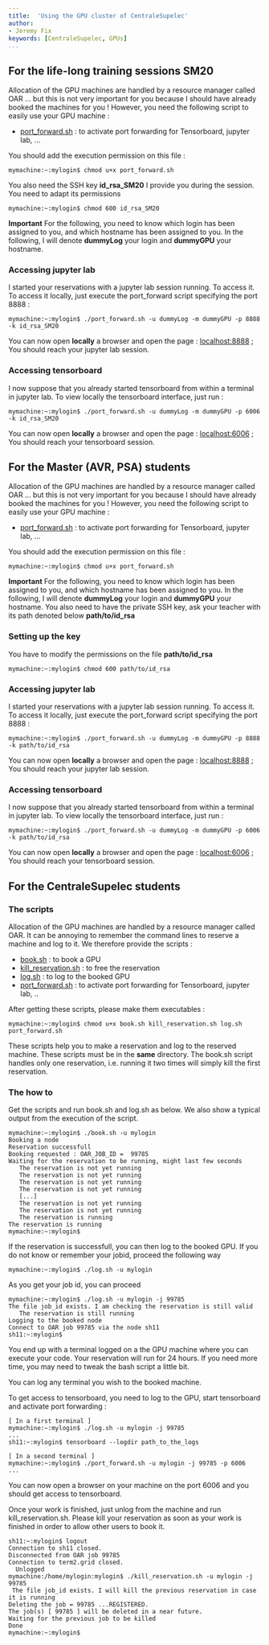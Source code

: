 ```yaml
---
title:  'Using the GPU cluster of CentraleSupelec'
author:
- Jeremy Fix
keywords: [CentraleSupelec, GPUs]
...
```



## For the life-long training sessions SM20

Allocation of the GPU machines are handled by a resource manager called
OAR ... but this is not very important for you because I should have
already booked the machines for you ! However, you need the following
script to easily use your GPU machine :

-   [port_forward.sh](./data/ClusterScripts/port_forward.sh) : to activate
    port forwarding for Tensorboard, jupyter lab, ...

You should add the execution permission on this file :

``` console
mymachine:~:mylogin$ chmod u+x port_forward.sh
```

You also need the SSH key **id_rsa_SM20** I provide you during the session. You need to adapt its permissions
``` console
mymachine:~:mylogin$ chmod 600 id_rsa_SM20
```

**Important** For the following, you need to know which login has been
assigned to you, and which hostname has been assigned to you. In the
following, I will denote **dummyLog** your login and **dummyGPU** your
hostname.

### Accessing jupyter lab

I started your reservations with a jupyter lab session running. To
access it. To access it locally, just execute the port_forward
script specifying the port 8888 :

``` console
mymachine:~:mylogin$ ./port_forward.sh -u dummyLog -m dummyGPU -p 8888 -k id_rsa_SM20
```

You can now open **locally** a browser and open the page :
[localhost:8888](http://localhost:8888) ; You should reach your jupyter lab session.

### Accessing tensorboard

I now suppose that you already started tensorboard from within a
terminal in jupyter lab. To view locally the tensorboard interface, just
run :

``` console
mymachine:~:mylogin$ ./port_forward.sh -u dummyLog -m dummyGPU -p 6006 -k id_rsa_SM20
```

You can now open **locally** a browser and open the page :
[localhost:6006](http://localhost:6006) ; You should reach your tensorboard session.


## For the Master (AVR, PSA) students

Allocation of the GPU machines are handled by a resource manager called
OAR ... but this is not very important for you because I should have
already booked the machines for you ! However, you need the following
script to easily use your GPU machine :

-   [port_forward.sh](./data/ClusterScripts/port_forward.sh) : to activate
    port forwarding for Tensorboard, jupyter lab, ...

You should add the execution permission on this file :

``` console
mymachine:~:mylogin$ chmod u+x port_forward.sh
```

**Important** For the following, you need to know which login has been
assigned to you, and which hostname has been assigned to you. In the
following, I will denote **dummyLog** your login and **dummyGPU** your
hostname. You also need to have the private SSH key, ask your teacher with its path denoted below **path/to/id_rsa**

### Setting up the key

You have to modify the permissions on the file **path/to/id_rsa**

``` console
mymachine:~:mylogin$ chmod 600 path/to/id_rsa
```


### Accessing jupyter lab

I started your reservations with a jupyter lab session running. To
access it. To access it locally, just execute the port_forward
script specifying the port 8888 :

``` console
mymachine:~:mylogin$ ./port_forward.sh -u dummyLog -m dummyGPU -p 8888 -k path/to/id_rsa
```

You can now open **locally** a browser and open the page :
[localhost:8888](http://localhost:8888) ; You should reach your jupyter lab session.

### Accessing tensorboard

I now suppose that you already started tensorboard from within a
terminal in jupyter lab. To view locally the tensorboard interface, just
run :

``` console
mymachine:~:mylogin$ ./port_forward.sh -u dummyLog -m dummyGPU -p 6006 -k path/to/id_rsa
```

You can now open **locally** a browser and open the page :
[localhost:6006](http://localhost:6006) ; You should reach your tensorboard session.




## For the CentraleSupelec students

### The scripts

Allocation of the GPU machines are handled by a resource manager called
OAR. It can be annoying to remember the command lines to reserve a
machine and log to it. We therefore provide the scripts :

-   [book.sh](./data/ClusterScripts/book.sh) : to book a GPU
-   [kill\_reservation.sh](./data/ClusterScripts/kill_reservation.sh) : to free the
    reservation
-   [log.sh](./data/ClusterScripts/log.sh) : to log to the booked GPU
-   [port\_forward.sh](./data/ClusterScripts/port_forward.sh) : to activate port
    forwarding for Tensorboard, jupyter lab, ..

After getting these scripts, please make them executables :

```console
mymachine:~:mylogin$ chmod u+x book.sh kill_reservation.sh log.sh port_forward.sh
```

These scripts help you to make a reservation and log to the reserved
machine. These scripts must be in the **same** directory. The book.sh
script handles only one reservation, i.e. running it two times will
simply kill the first reservation.

### The how to

Get the scripts and run book.sh and log.sh as below. We also show a
typical output from the execution of the script.

``` console
mymachine:~:mylogin$ ./book.sh -u mylogin
Booking a node
Reservation successfull
Booking requested : OAR_JOB_ID =  99785
Waiting for the reservation to be running, might last few seconds
   The reservation is not yet running 
   The reservation is not yet running 
   The reservation is not yet running 
   The reservation is not yet running 
   [...]
   The reservation is not yet running 
   The reservation is not yet running 
   The reservation is running
The reservation is running
mymachine:~:mylogin$
```

If the reservation is successfull, you can then log to the booked GPU. If you do not know or remember your jobid, proceed the following way

```console
mymachine:~:mylogin$ ./log.sh -u mylogin
```

As you get your job id, you can proceed

``` console
mymachine:~:mylogin$ ./log.sh -u mylogin -j 99785
The file job_id exists. I am checking the reservation is still valid 
   The reservation is still running 
Logging to the booked node 
Connect to OAR job 99785 via the node sh11
sh11:~:mylogin$ 
```

You end up with a terminal logged on a the GPU machine where you can
execute your code. Your reservation will run for 24 hours. If you need
more time, you may need to tweak the bash script a little bit.

You can log any terminal you wish to the booked machine.

To get access to tensorboard, you need to log to the GPU, start
tensorboard and activate port forwarding :

``` console
[ In a first terminal ]
mymachine:~:mylogin$ ./log.sh -u mylogin -j 99785
...
sh11:~:mylogin$ tensorboard --logdir path_to_the_logs

[ In a second terminal ]
mymachine:~:mylogin$ ./port_forward.sh -u mylogin -j 99785 -p 6006
...
```

You can now open a browser on your machine on the port 6006 and you
should get access to tensorboard.

Once your work is finished, just unlog from the machine and run kill_reservation.sh. Please kill your reservation as soon as your work is finished in order to allow other users to book it. 

``` console
sh11:~:mylogin$ logout
Connection to sh11 closed.
Disconnected from OAR job 99785
Connection to term2.grid closed.
  Unlogged 
mymachine:/home/mylogin:mylogin$ ./kill_reservation.sh -u mylogin -j 99785
 The file job_id exists. I will kill the previous reservation in case it is running
Deleting the job = 99785 ...REGISTERED.
The job(s) [ 99785 ] will be deleted in a near future.
Waiting for the previous job to be killed
Done
mymachine:~:mylogin$
```


